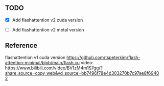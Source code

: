 ## TODO

- [x] Add flashattention v2 cuda version
- [ ] Add flashattention v2 metal version 



## Reference

flashattention v1 cuda version  https://github.com/tspeterkim/flash-attention-minimal/blob/main/flash.cu    video:  https://www.bilibili.com/video/BV1zM4m1S7gg/?share_source=copy_web&vd_source=bb7496f78e4d303270b7c97ae8f69402 

